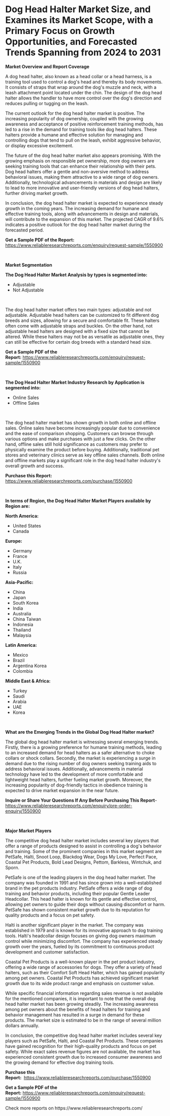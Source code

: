 <p><h1>Dog Head Halter Market Size, and Examines its Market Scope, with a Primary Focus on Growth Opportunities, and Forecasted Trends Spanning from 2024 to 2031</h1></p><p><strong>Market Overview and Report Coverage</strong></p>
<p><p>A dog head halter, also known as a head collar or a head harness, is a training tool used to control a dog's head and thereby its body movements. It consists of straps that wrap around the dog's muzzle and neck, with a leash attachment point located under the chin. The design of the dog head halter allows the handler to have more control over the dog's direction and reduces pulling or tugging on the leash.</p><p>The current outlook for the dog head halter market is positive. The increasing popularity of dog ownership, coupled with the growing awareness and acceptance of positive reinforcement training methods, has led to a rise in the demand for training tools like dog head halters. These halters provide a humane and effective solution for managing and controlling dogs that tend to pull on the leash, exhibit aggressive behavior, or display excessive excitement.</p><p>The future of the dog head halter market also appears promising. With the growing emphasis on responsible pet ownership, more dog owners are seeking training tools that can enhance their relationship with their pets. Dog head halters offer a gentle and non-aversive method to address behavioral issues, making them attractive to a wide range of dog owners. Additionally, technological advancements in materials and design are likely to lead to more innovative and user-friendly versions of dog head halters, further driving market growth.</p><p>In conclusion, the dog head halter market is expected to experience steady growth in the coming years. The increasing demand for humane and effective training tools, along with advancements in design and materials, will contribute to the expansion of this market. The projected CAGR of 9.6% indicates a positive outlook for the dog head halter market during the forecasted period.</p></p>
<p><strong>Get a Sample PDF of the Report:</strong> <a href="https://www.reliableresearchreports.com/enquiry/request-sample/1550900">https://www.reliableresearchreports.com/enquiry/request-sample/1550900</a></p>
<p>&nbsp;</p>
<p><strong>Market Segmentation</strong></p>
<p><strong>The Dog Head Halter Market Analysis by types is segmented into:</strong></p>
<p><ul><li>Adjustable</li><li>Not Adjustable</li></ul></p>
<p>&nbsp;</p>
<p><p>The dog head halter market offers two main types: adjustable and not adjustable. Adjustable head halters can be customized to fit different dog breeds and sizes, allowing for a secure and comfortable fit. These halters often come with adjustable straps and buckles. On the other hand, not adjustable head halters are designed with a fixed size that cannot be altered. While these halters may not be as versatile as adjustable ones, they can still be effective for certain dog breeds with a standard head size.</p></p>
<p><strong>Get a Sample PDF of the Report:</strong>&nbsp;<a href="https://www.reliableresearchreports.com/enquiry/request-sample/1550900">https://www.reliableresearchreports.com/enquiry/request-sample/1550900</a></p>
<p>&nbsp;</p>
<p><strong>The Dog Head Halter Market Industry Research by Application is segmented into:</strong></p>
<p><ul><li>Online Sales</li><li>Offline Sales</li></ul></p>
<p>&nbsp;</p>
<p><p>The dog head halter market has shown growth in both online and offline sales. Online sales have become increasingly popular due to convenience and the ease of comparison shopping. Customers can browse through various options and make purchases with just a few clicks. On the other hand, offline sales still hold significance as customers may prefer to physically examine the product before buying. Additionally, traditional pet stores and veterinary clinics serve as key offline sales channels. Both online and offline markets play a significant role in the dog head halter industry's overall growth and success.</p></p>
<p><strong>Purchase this Report:</strong>&nbsp; <a href="https://www.reliableresearchreports.com/purchase/1550900">https://www.reliableresearchreports.com/purchase/1550900</a></p>
<p>&nbsp;</p>
<p><strong>In terms of Region, the Dog Head Halter Market Players available by Region are:</strong></p>
<p>
    <p> <strong> North America: </strong>
        <ul>
            <li>United States</li>
            <li>Canada</li>
        </ul>
        </p> 
    <p> <strong> Europe: </strong>
        <ul>
            <li>Germany</li>
            <li>France</li>
            <li>U.K.</li>
            <li>Italy</li>
            <li>Russia</li>
        </ul>
        </p> 
    <p> <strong> Asia-Pacific: </strong>
        <ul>
            <li>China</li>
            <li>Japan</li>
            <li>South Korea</li>
            <li>India</li>
            <li>Australia</li>
            <li>China Taiwan</li>
            <li>Indonesia</li>
            <li>Thailand</li>
            <li>Malaysia</li>
        </ul>
        </p> 
    <p> <strong> Latin America: </strong>
        <ul>
            <li>Mexico</li>
            <li>Brazil</li>
            <li>Argentina Korea</li>
            <li>Colombia</li>
        </ul>
        </p> 
    <p> <strong> Middle East & Africa: </strong>
        <ul>
            <li>Turkey</li>
            <li>Saudi</li>
            <li>Arabia</li>
            <li>UAE</li>
            <li>Korea</li>
        </ul>
    </p>
    </p>
<p>&nbsp;</p>
<p><strong>What are the Emerging Trends in the Global Dog Head Halter market?</strong></p>
<p><p>The global dog head halter market is witnessing several emerging trends. Firstly, there is a growing preference for humane training methods, leading to an increased demand for head halters as a safer alternative to choke collars or shock collars. Secondly, the market is experiencing a surge in demand due to the rising number of dog owners seeking training aids to address behavioral issues. Additionally, advancements in material technology have led to the development of more comfortable and lightweight head halters, further fueling market growth. Moreover, the increasing popularity of dog-friendly tactics in obedience training is expected to drive market expansion in the near future.</p></p>
<p><strong>Inquire or Share Your Questions If Any Before Purchasing This Report</strong>- <a href="https://www.reliableresearchreports.com/enquiry/pre-order-enquiry/1550900">https://www.reliableresearchreports.com/enquiry/pre-order-enquiry/1550900</a></p>
<p>&nbsp;</p>
<p><strong>Major Market Players</strong></p>
<p><p>The competitive dog head halter market includes several key players that offer a range of products designed to assist in controlling a dog's behavior and training. Some of the prominent companies in this market segment are PetSafe, Halti, Snoot Loop, Blackdog Wear, Dogs My Love, Perfect Pace, Coastal Pet Products, Bold Lead Designs, Pettom, Barkless, Wintchuk, and Sporn.</p><p>PetSafe is one of the leading players in the dog head halter market. The company was founded in 1991 and has since grown into a well-established brand in the pet products industry. PetSafe offers a wide range of dog training and behavior products, including their popular Gentle Leader Headcollar. This head halter is known for its gentle and effective control, allowing pet owners to guide their dogs without causing discomfort or harm. PetSafe has shown consistent market growth due to its reputation for quality products and a focus on pet safety.</p><p>Halti is another significant player in the market. The company was established in 1979 and is known for its innovative approach to dog training tools. Halti's headcollar design focuses on giving dog owners maximum control while minimizing discomfort. The company has experienced steady growth over the years, fueled by its commitment to continuous product development and customer satisfaction.</p><p>Coastal Pet Products is a well-known player in the pet product industry, offering a wide range of accessories for dogs. They offer a variety of head halters, such as their Comfort Soft Head Halter, which has gained popularity among pet owners. Coastal Pet Products has achieved significant market growth due to its wide product range and emphasis on customer value.</p><p>While specific financial information regarding sales revenue is not available for the mentioned companies, it is important to note that the overall dog head halter market has been growing steadily. The increasing awareness among pet owners about the benefits of head halters for training and behavior management has resulted in a surge in demand for these products. The market size is estimated to be in the range of several million dollars annually.</p><p>In conclusion, the competitive dog head halter market includes several key players such as PetSafe, Halti, and Coastal Pet Products. These companies have gained recognition for their high-quality products and focus on pet safety. While exact sales revenue figures are not available, the market has experienced consistent growth due to increased consumer awareness and the growing demand for effective dog training tools.</p></p>
<p><strong>Purchase this Report:</strong>&nbsp;&nbsp;<a href="https://www.reliableresearchreports.com/purchase/1550900">https://www.reliableresearchreports.com/purchase/1550900</a></p>
<p></p>
<p><strong>Get a Sample PDF of the Report:</strong>&nbsp;<a href="https://www.reliableresearchreports.com/enquiry/request-sample/1550900">https://www.reliableresearchreports.com/enquiry/request-sample/1550900</a></p>
<p>Check more reports on https://www.reliableresearchreports.com/</p>